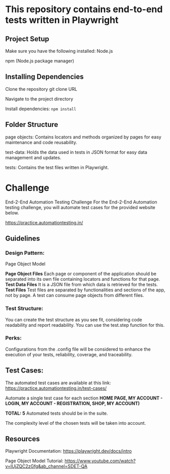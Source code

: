 # This repository contains end-to-end tests written in Playwright 

## Project Setup
Make sure you have the following installed:
Node.js

npm (Node.js package manager)

## Installing Dependencies
Clone the repository git clone URL

Navigate to the project directory

Install dependencies: <code>npm install</code>

## Folder Structure

page objects: Contains locators and methods organized by pages for easy maintenance and code reusability.

test-data: Holds the data used in tests in JSON format for easy data management and updates.

tests: Contains the test files written in Playwright.

# Challenge

End-2-End Automation Testing Challenge
For the End-2-End Automation testing challenge, you will automate test cases for the provided website below.

https://practice.automationtesting.in/

## Guidelines
### Design Pattern:
Page Object Model

**Page Object Files**
Each page or component of the application should be separated into its own file containing locators and functions for that page.
**Test Data Files**
It is a JSON file from which data is retrieved for the tests.
**Test Files**
Test files are separated by functionalities and sections of the app, not by page.
A test can consume page objects from different files.

### Test Structure:
You can create the test structure as you see fit, considering code readability and report readability. You can use the test.step function for this.

### Perks:

Configurations from the .config file will be considered to enhance the execution of your tests, reliability, coverage, and traceability.

## Test Cases:

The automated test cases are available at this link: https://practice.automationtesting.in/test-cases/

Automate a single test case for each section **HOME PAGE, MY ACCOUNT - LOGIN, MY ACCOUNT - REGISTRATION, SHOP, MY ACCOUNT)**

**TOTAL: 5** Automated tests should be in the suite.

The complexity level of the chosen tests will be taken into account.

## Resources

Playwright Documentation: https://playwright.dev/docs/intro

Page Object Model Tutorial: https://www.youtube.com/watch?v=IUjZQC2zGfg&ab_channel=SDET-QA
